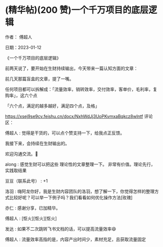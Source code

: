 
# (精华帖)(200 赞)一个千万项目的底层逻辑

作者：  傅超人

日期：2023-01-12

《一个千万项目的底层逻辑》

前两天说了，要开始在生财持续输出，今天带来一篇认知方面的文章：

前几天那篇盲盒的文章，提了一嘴。

任何项目都可以拆解成：「流量效率，销转效率，交付效率，客单价，毛利率，复购率」，这六个点

「六个点，满足的越多越好，满足四个点，及格」

https://xsej9se9cv.feishu.cn/docx/NxhWdJj3UoPKvmxaBqkcz8wlntf 评论区：

 

 

傅超人 : 觉得是干货的，可以点个赞支持一下，给我点正反馈。

我接下来，会持续在生财输出的。

欢迎沟通交流。👻

along : 感觉生财可以把这些  理论性的文章整理一下。  非常有价值。理论先行，实践取结果

豆豆（联系此号） : +1

洛羽 : 嗨阿龙你好，我是生财内容团队的洛羽，想了解一下，你觉得怎样的整理方式比较好呢？可以举一下例子吗？我们看看如何优化操作方法[玫瑰]

亦仁 : 感谢分享，已加精华。

傅超人 : [怄火][怄火][怄火]

发达 : 如果不二次跳转飞书文档的话，可以提高流量效率😄

傅超人 : 流量效率高指的是，内容产出时间少，素材充足，且获取流量固定

